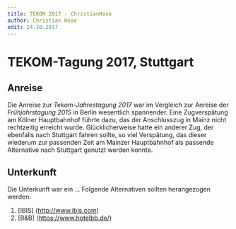 ```yaml
---
title: TEKOM 2017 - ChristianHose
author: Christian Hose
edit: 24.10.2017
---
```


# TEKOM-Tagung 2017, Stuttgart

## __Anreise__
Die Anreise zur _Tekom-Jahrestagung 2017_ war im Vergleich zur Anreise der *Frühjahrstagung 2015* in Berlin wesentlich spannender.
Eine Zugverspätung am Kölner Hauptbahnhof führte dazu, das der Anschlusszug in Mainz nicht rechtzeitig erreicht wurde.
Glücklicherweise hatte ein anderer Zug, der ebenfalls nach Stuttgart fahren sollte, so viel Verspätung, das dieser wiederum zur
passenden Zeit am Mainzer Hauptbahnhof als passende Alternative nach Stuttgart genutzt werden konnte.

## Unterkunft
Die Unterkunft war ein ...
Folgende Alternativen sollten herangezogen werden:

1. [IBIS] (http://www.ibis.com)
2. [B&B] (https://www.hotelbb.de/)

